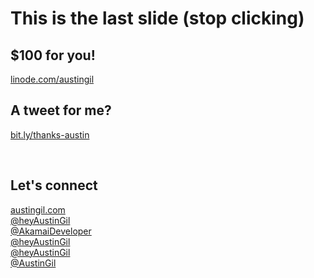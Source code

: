 # This is the last slide (stop clicking)

<div class="grid grid-cols-2 mt-20">
<div>

## $100 for you!
<p class="text-4xl"><a href="https://linode.com/austingil">linode.com/austingil</a></p>
</div>
<div>

## A tweet for me?
<p class="text-4xl"><a href="https://bit.ly/thanks-austin">bit.ly/thanks-austin</a></p>
</div>
</div>
<br>

<!-- <span class="font-mono">ヽ(⌐■_■)ノ♪♬</span> -->

## Let's connect

<div class="grid grid-cols-3 gap-2">
<div><pepicons-internet/><a href="https://austingil.com">austingil.com</a></div>
<div><logos-twitter/><a href="https://twitter.com/heyAustinGil">@heyAustinGil</a></div>
<!-- <div><logos-mastodon-icon/><a href="https://mastodon.social/@Austingil" class="text-[1.125rem]">@mastodon.social/@Austingil</a></div> -->
<div><logos-youtube-icon/><a href="https://youtube.com/@AkamaiDeveloper">@AkamaiDeveloper</a></div>
<div><logos-youtube-icon/><a href="https://youtube.com/@heyAustinGil">@heyAustinGil</a></div>
<div><logos-twitch/><a href="https://twitch.tv/heyAustinGil">@heyAustinGil</a></div>
<div><bi-github/><a href="https://github.com/AustinGil">@AustinGil</a></div>
</div>
